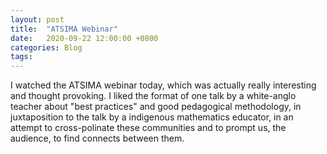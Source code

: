 ```yaml
---
layout: post
title:  "ATSIMA Webinar"
date:   2020-09-22 12:00:00 +0800
categories: Blog
tags:
---
```


I watched the ATSIMA webinar today, which was actually really interesting and thought provoking. I liked the format of one talk by a white-anglo teacher about "best practices" and good pedagogical methodology, in juxtaposition to the talk by a indigenous mathematics educator, in an attempt to cross-polinate these communities and to prompt us, the audience, to find connects between them. 
